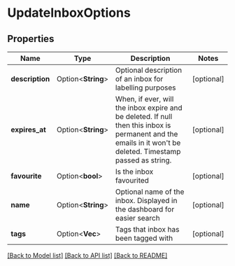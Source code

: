 # UpdateInboxOptions

## Properties

Name | Type | Description | Notes
------------ | ------------- | ------------- | -------------
**description** | Option<**String**> | Optional description of an inbox for labelling purposes | [optional]
**expires_at** | Option<**String**> | When, if ever, will the inbox expire and be deleted. If null then this inbox is permanent and the emails in it won't be deleted. Timestamp passed as string. | [optional]
**favourite** | Option<**bool**> | Is the inbox favourited | [optional]
**name** | Option<**String**> | Optional name of the inbox. Displayed in the dashboard for easier search | [optional]
**tags** | Option<**Vec<String>**> | Tags that inbox has been tagged with | [optional]

[[Back to Model list]](../README.md#documentation-for-models) [[Back to API list]](../README.md#documentation-for-api-endpoints) [[Back to README]](../README.md)


